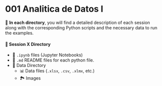 # 001 Analitica de Datos I

📁 **In each directory**, you will find a detailed description of each session along with the corresponding Python scripts and the necessary data to run the examples.

#### 📂 Session X Directory
- 📓 `.ipynb` files (Jupyter Notebooks)
- 📘 `.md` README files for each python file.
- 📂 Data Directory
  - 📊 Data files (`.xlsx`, `.csv`, `.xlmx`, etc.)
  - 🏞️ Images

